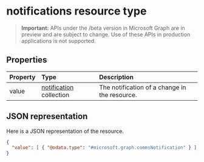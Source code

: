 # notifications resource type

> **Important:** APIs under the /beta version in Microsoft Graph are in preview and are subject to change. Use of these APIs in production applications is not supported.

## Properties

| Property       | Type                                       | Description |
|:---------------|:-------------------------------------------|:------------|
| value          | [notification](notification.md) collection | The notification of a change in the resource. |

## JSON representation

Here is a JSON representation of the resource.

<!-- {
  "blockType": "resource",
  "optionalProperties": [

  ],
  "@odata.type": "microsoft.graph.commsNotifications"
}-->
```json
{
  "value": [ { "@odata.type": "#microsoft.graph.commsNotification" } ]
}
```

<!-- uuid: 8fcb5dbc-d5aa-4681-8e31-b001d5168d79
2015-10-25 14:57:30 UTC -->
<!-- {
  "type": "#page.annotation",
  "description": "notifications resource",
  "keywords": "",
  "section": "documentation",
  "tocPath": ""
}-->